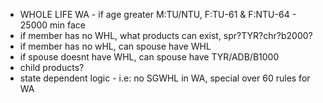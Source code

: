 - WHOLE LIFE WA -  if age greater M:TU/NTU, F:TU-61 & F:NTU-64 - 25000 min face
- if member has no WHL, what products can exist, spr?TYR?chr?b2000?
- if member has no wHL, can spouse have WHL
- if spouse doesnt have WHL, can spouse have TYR/ADB/B1000
- child products?
- state dependent logic - i.e: no SGWHL in WA, special over 60 rules for WA


